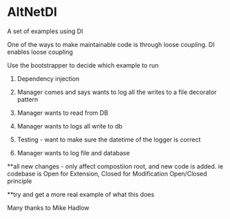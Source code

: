 AltNetDI
===========

A set of examples using DI

One of the ways to make maintainable code is through loose coupling.
DI enables loose coupling


Use the bootstrapper to decide which example to run

1. Dependency injection

2. Manager comes and says wants to log all the writes to a file
     decorator pattern

3. Manager wants to read from DB

4. Manager wants to logs all write to db

5. Testing - want to make sure the datetime of the logger is correct

6. Manager wants to log file and database

**all new changes - only affect compostiion root, and new code is added.
ie codebase is Open for Extension, Closed for Modification
  Open/Closed principle

**try and get a more real example of what this does


Many thanks to Mike Hadlow
